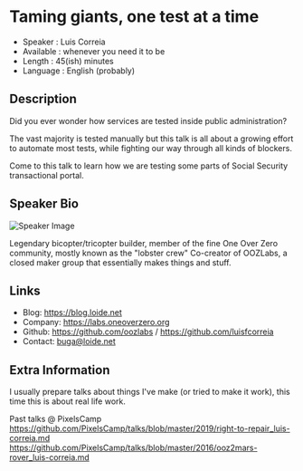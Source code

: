 Taming giants, one test at a time
=========================

* Speaker   : Luis Correia
* Available : whenever you need it to be
* Length    : 45(ish) minutes
* Language  : English (probably)

Description
-----------

Did you ever wonder how services are tested inside public administration?

The vast majority is tested manually but this talk is all about a growing effort to automate most tests, while fighting our way through all kinds of blockers.

Come to this talk to learn how we are testing some parts of Social Security transactional portal.


Speaker Bio
-----------

![Speaker Image](https://avatars3.githubusercontent.com/u/191885?v=3&s=400)

Legendary bicopter/tricopter builder, member of the fine One Over Zero community, mostly known as the "lobster crew"
Co-creator of OOZLabs, a closed maker group that essentially makes things and stuff.

Links
-----

* Blog: https://blog.loide.net
* Company: https://labs.oneoverzero.org
* Github: https://github.com/oozlabs / https://github.com/luisfcorreia
* Contact: buga@loide.net

Extra Information
-----------------

I usually prepare talks about things I've make (or tried to make it work), this time this is about real life work.

Past talks @ PixelsCamp 
https://github.com/PixelsCamp/talks/blob/master/2019/right-to-repair_luis-correia.md
https://github.com/PixelsCamp/talks/blob/master/2016/ooz2mars-rover_luis-correia.md
